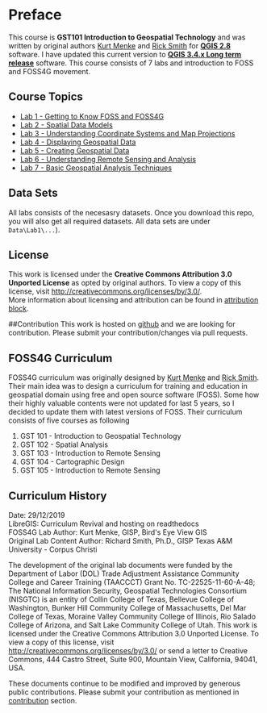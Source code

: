 # Preface
This course is **GST101 Introduction to Geospatial Technology** and was written by original authors [Kurt Menke](https://twitter.com/geomenke) and [Rick Smith](https://github.com/RickSmith)
 for [**QGIS 2.8**](https://www.qgis.org) software. I have updated this current version to [**QGIS 3.4.x Long term release**](https://www.qgis.org) software. 
 This course consists of 7 labs and introduction to FOSS and FOSS4G movement. 

## Course Topics
* [Lab 1 - Getting to Know FOSS and FOSS4G](Lab1.md)
* [Lab 2 - Spatial Data Models](Lab2.md)
* [Lab 3 - Understanding Coordinate Systems and Map Projections](Lab3.md)
* [Lab 4 - Displaying Geospatial Data](Lab4.md)
* [Lab 5 - Creating Geospatial Data](Lab5.md)
* [Lab 6 - Understanding Remote Sensing and Analysis](Lab6.md)
* [Lab 7 - Basic Geospatial Analysis Techniques](Lab7.md)

## Data Sets
All labs consists of the necesasry datasets. Once you download this repo, you will also get all required datasets.
All data sets are under `Data\Lab1\...`). 

## License  
This work is licensed under the **Creative Commons Attribution 3.0 Unported License** as opted by original authors. 
To view a copy of this license, visit <http://creativecommons.org/licenses/by/3.0/>.  
More information about licensing and attribution can be found in [attribution block](../Attribution_Block_for_Lab_Documents.md).

##Contribution
This work is hosted on [github](https://github.com/libregis/GST101) and we are looking for contribution. Please submit your contribution/changes via pull requests. 

## FOSS4G Curriculum
FOSS4G curriculum was originally designed by [Kurt Menke](https://twitter.com/geomenke) and [Rick Smith](https://github.com/RickSmith). 
Their main idea was to design a curriculum for training and education in geospatial domain using free and open source software (FOSS). 
Some how their highly valuable contents were not updated for last 5 years, so I decided to update them with latest versions of 
FOSS. Their curriculum consists of five courses as following

1. GST 101 - Introduction to Geospatial Technology
2. GST 102 - Spatial Analysis
3. GST 103 - Introduction to Remote Sensing 
4. GST 104 - Cartographic Design 
5. GST 105 - Introduction to Remote Sensing 

## Curriculum History
Date: 29/12/2019  
LibreGIS: Curriculum Revival and hosting on readthedocs  
FOSS4G Lab Author: Kurt Menke, GISP, Bird's Eye View GIS  
Original Lab Content Author:
Richard Smith, Ph.D., GISP
Texas A&M University - Corpus Christi

The development of the original lab documents were funded by the Department of Labor (DOL) Trade Adjustment Assistance Community College and Career Training (TAACCCT) Grant No.  TC-22525-11-60-A-48; The National Information Security, Geospatial Technologies Consortium (NISGTC) is an entity of Collin College of Texas, Bellevue College of Washington, Bunker Hill Community College of Massachusetts, Del Mar College of Texas, Moraine Valley Community College of Illinois, Rio Salado College of Arizona, and Salt Lake Community College of Utah.  This work is licensed under the Creative Commons Attribution 3.0 Unported License.  To view a copy of this license, visit <http://creativecommons.org/licenses/by/3.0/> or send a letter to Creative Commons, 444 Castro Street, Suite 900, Mountain View, California, 94041, USA.  

These documents continue to be modified and improved by generous public contributions. Please submit your contribution as mentioned in [contribution](#contribution) section.
